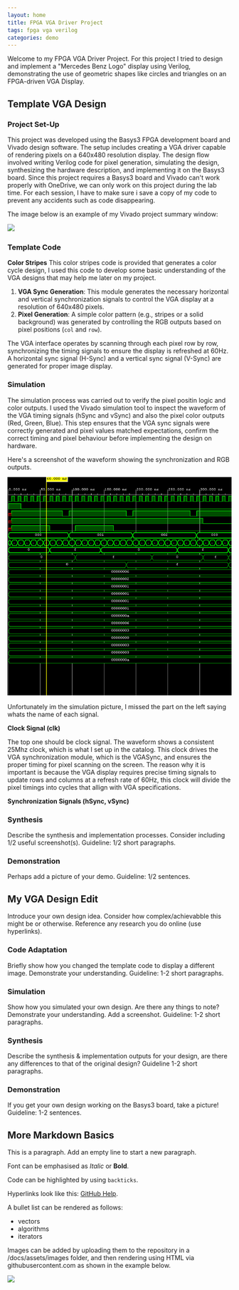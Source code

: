 ```yaml
---
layout: home
title: FPGA VGA Driver Project
tags: fpga vga verilog
categories: demo
---
```


Welcome to my FPGA VGA Driver Project. For this project I tried to design and implement a "Mercedes Benz Logo" display using Verilog, demonstrating the use of geometric shapes like circles and triangles on an FPGA-driven VGA Display.

## **Template VGA Design**
### **Project Set-Up**
This project was developed using the Basys3 FPGA development board and Vivado design software. The setup includes creating a VGA driver capable of rendering pixels on a 640x480 resolution display. The design flow involved writing Verilog code for pixel generation, simulating the design, synthesizing the hardware description, and implementing it on the Basys3 board. Since this project requires a Basys3 board and Vivado can't work properly with OneDrive, we can only work on this project during the lab time. For each session, I have to make sure i save a copy of my code to prevent any accidents such as code disappearing.


The image below is an example of my Vivado project summary window:

<img src="https://raw.githubusercontent.com/melgineer/fpga-vga-verilog/main/docs/assets/images/VGAPrjSum.png">

### **Template Code**

**Color Stripes**
This color stripes code is provided that generates a color cycle design, I used this code to develop some basic understanding of the VGA designs that may help me later on my project.
1. **VGA Sync Generation**: This module generates the necessary horizontal and vertical synchronization signals to control the VGA display at a resolution of 640x480 pixels.
2. **Pixel Generation**: A simple color pattern (e.g., stripes or a solid background) was generated by controlling the RGB outputs based on pixel positions (`col` and `row`).

The VGA interface operates by scanning through each pixel row by row, synchronizing the timing signals to ensure the display is refreshed at 60Hz. A horizontal sync signal (H-Sync) and a vertical sync signal (V-Sync) are generated for proper image display.

### **Simulation**
The simulation process was carried out to verify the pixel positin logic and color outputs. I used the Vivado simulation tool to inspect the waveform of the VGA timing signals (hSync and vSync) and also the pixel color outputs (Red, Green, Blue). This step ensures that the VGA sync signals were correctly generated and pixel values matched expectations, confirm the correct timing and pixel behaviour before implementing the design on hardware.

Here's a screenshot of the waveform showing the synchronization and RGB outputs. 

<img src="docs/assets/images/simulation.png">

Unfortunately im the simulation picture, I missed the part on the left saying whats the name of each signal.

**Clock Signal (clk)**

The top one should be clock signal. The waveform shows a consistent 25Mhz clock, which is what I set up in the catalog. This clock drives the VGA synchronization module, which is the VGASync, and ensures the proper timing for pixel scanning on the screen. The reason why it is important is because the VGA display requires precise timing signals to update rows and columns at a refresh rate of 60Hz, this clock will divide the pixel timings into cycles that allign with VGA specifications.

**Synchronization Signals (hSync, vSync)**


### **Synthesis**
Describe the synthesis and implementation processes. Consider including 1/2 useful screenshot(s). Guideline: 1/2 short paragraphs.
### **Demonstration**
Perhaps add a picture of your demo. Guideline: 1/2 sentences.

## **My VGA Design Edit**
Introduce your own design idea. Consider how complex/achievabble this might be or otherwise. Reference any research you do online (use hyperlinks).
### **Code Adaptation**
Briefly show how you changed the template code to display a different image. Demonstrate your understanding. Guideline: 1-2 short paragraphs.
### **Simulation**
Show how you simulated your own design. Are there any things to note? Demonstrate your understanding. Add a screenshot. Guideline: 1-2 short paragraphs.
### **Synthesis**
Describe the synthesis & implementation outputs for your design, are there any differences to that of the original design? Guideline 1-2 short paragraphs.
### **Demonstration**
If you get your own design working on the Basys3 board, take a picture! Guideline: 1-2 sentences.

## **More Markdown Basics**
This is a paragraph. Add an empty line to start a new paragraph.

Font can be emphasised as *Italic* or **Bold**.

Code can be highlighted by using `backticks`.

Hyperlinks look like this: [GitHub Help](https://help.github.com/).

A bullet list can be rendered as follows:
- vectors
- algorithms
- iterators

Images can be added by uploading them to the repository in a /docs/assets/images folder, and then rendering using HTML via githubusercontent.com as shown in the example below.

<img src="https://raw.githubusercontent.com/melgineer/fpga-vga-verilog/main/docs/assets/images/VGAPrjSrcs.png">
